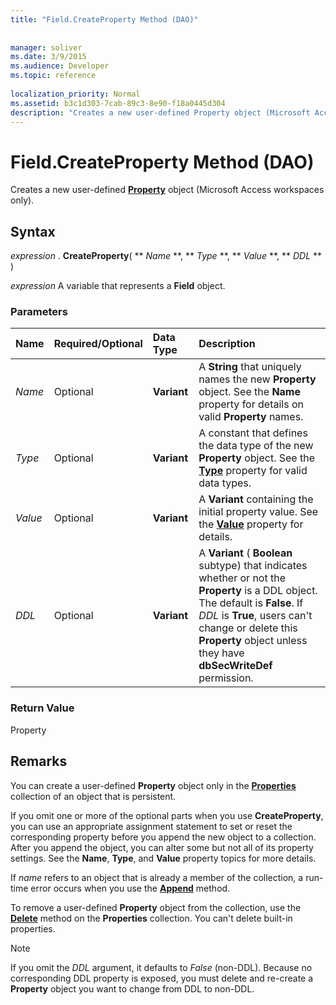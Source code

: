 ```yaml
---
title: "Field.CreateProperty Method (DAO)"
 
 
manager: soliver
ms.date: 3/9/2015
ms.audience: Developer
ms.topic: reference
  
localization_priority: Normal
ms.assetid: b3c1d303-7cab-89c3-8e90-f18a0445d304
description: "Creates a new user-defined Property object (Microsoft Access workspaces only)."
---
```


# Field.CreateProperty Method (DAO)

Creates a new user-defined **[Property](property-object-dao.md)** object (Microsoft Access workspaces only). 
  
## Syntax

 *expression*  . **CreateProperty**( ** *Name* **, ** *Type* **, ** *Value* **, ** *DDL* ** ) 
  
 *expression*  A variable that represents a **Field** object. 
  
### Parameters

|**Name**|**Required/Optional**|**Data Type**|**Description**|
|:-----|:-----|:-----|:-----|
| _Name_ <br/> |Optional  <br/> |**Variant** <br/> |A **String** that uniquely names the new **Property** object. See the **Name** property for details on valid **Property** names.  <br/> |
| _Type_ <br/> |Optional  <br/> |**Variant** <br/> | A constant that defines the data type of the new **Property** object. See the **[Type](field-type-property-dao.md)** property for valid data types.  <br/> |
| _Value_ <br/> |Optional  <br/> |**Variant** <br/> |A **Variant** containing the initial property value. See the **[Value](field-value-property-dao.md)** property for details.  <br/> |
| _DDL_ <br/> |Optional  <br/> |**Variant** <br/> |A **Variant** ( **Boolean** subtype) that indicates whether or not the **Property** is a DDL object. The default is **False**. If  _DDL_ is **True**, users can't change or delete this **Property** object unless they have **dbSecWriteDef** permission.  <br/> |
   
### Return Value

Property
  
## Remarks

You can create a user-defined **Property** object only in the **[Properties](properties-collection-dao.md)** collection of an object that is persistent. 
  
If you omit one or more of the optional parts when you use **CreateProperty**, you can use an appropriate assignment statement to set or reset the corresponding property before you append the new object to a collection. After you append the object, you can alter some but not all of its property settings. See the **Name**, **Type**, and **Value** property topics for more details. 
  
If  _name_ refers to an object that is already a member of the collection, a run-time error occurs when you use the **[Append](fields-append-method-dao.md)** method. 
  
To remove a user-defined **Property** object from the collection, use the **[Delete](fields-delete-method-dao.md)** method on the **Properties** collection. You can't delete built-in properties. 
  
> [!NOTE]
> If you omit the  _DDL_ argument, it defaults to  _False_ (non-DDL). Because no corresponding DDL property is exposed, you must delete and re-create a **Property** object you want to change from DDL to non-DDL. 
  

